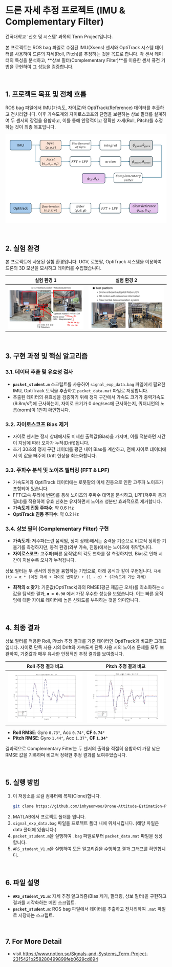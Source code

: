 # 드론 자세 추정 프로젝트 (IMU & Complementary Filter)

건국대학교 '신호 및 시스템' 과목의 Term Project입니다.

본 프로젝트는 ROS bag 파일로 수집된 IMU(Xsens) 센서와 OptiTrack 시스템 데이터를 사용하여 드론의 자세(Roll, Pitch)를 추정하는 것을 목표로 합니다. 각 센서 데이터의 특성을 분석하고, **상보 필터(Complementary Filter)**를 이용한 센서 퓨전 기법을 구현하여 그 성능을 검증합니다.

<br>

## 1. 프로젝트 목표 및 전체 흐름

ROS bag 파일에서 IMU(가속도, 자이로)와 OptiTrack(Reference) 데이터를 추출하고 전처리합니다. 이후 가속도계와 자이로스코프의 단점을 보완하는 상보 필터를 설계하여 두 센서의 장점을 융합하고, 이를 통해 안정적이고 정확한 자세(Roll, Pitch)를 추정하는 것이 최종 목표입니다.

![Flowchart](https://raw.githubusercontent.com/imhyeonwoo/imhyeonwoo/main/assests/Konkuk/Signal%26System/flowchart.png)

<br>

## 2. 실험 환경

본 프로젝트에 사용된 실험 환경입니다. UGV, 로봇팔, OptiTrack 시스템을 이용하여 드론의 3D 모션을 모사하고 데이터를 수집했습니다.

| 실험 환경 1 | 실험 환경 2 |
| :---: | :---: |
| ![Environment1](https://raw.githubusercontent.com/imhyeonwoo/imhyeonwoo/main/assests/Konkuk/Signal%26System/Environment1.png) | ![Environment2](https://raw.githubusercontent.com/imhyeonwoo/imhyeonwoo/main/assests/Konkuk/Signal%26System/Environment2.png) |

<br>

## 3. 구현 과정 및 핵심 알고리즘

### 3.1. 데이터 추출 및 유효성 검사

-   **`packet_student.m`** 스크립트를 사용하여 `signal_exp_data.bag` 파일에서 필요한 IMU, OptiTrack 토픽을 추출하고 `packet_data.mat` 파일로 저장합니다.
-   추출된 데이터의 유효성을 검증하기 위해 정지 구간에서 가속도 크기가 중력가속도(9.8m/s²)에 근사하는지, 자이로 크기가 0 deg/sec에 근사하는지, 쿼터니언의 노름(norm)이 1인지 확인합니다.

### 3.2. 자이로스코프 Bias 제거

-   자이로 센서는 정지 상태에서도 미세한 출력값(Bias)을 가지며, 이를 적분하면 시간이 지남에 따라 오차가 누적(Drift)됩니다.
-   초기 30초의 정지 구간 데이터를 평균 내어 Bias를 계산하고, 전체 자이로 데이터에서 이 값을 빼주어 Drift 현상을 최소화합니다.

### 3.3. 주파수 분석 및 노이즈 필터링 (FFT & LPF)

-   가속도계와 OptiTrack 데이터에는 로봇팔의 미세 진동으로 인한 고주파 노이즈가 포함되어 있습니다.
-   FFT(고속 푸리에 변환)를 통해 노이즈의 주파수 대역을 분석하고, LPF(저주파 통과 필터)를 적용하여 유효 신호는 유지하면서 노이즈 성분만 효과적으로 제거합니다.
-   **가속도계 진동 주파수**: 약 0.6 Hz
-   **OptiTrack 진동 주파수**: 약 0.2 Hz

### 3.4. 상보 필터 (Complementary Filter) 구현

-   **가속도계**: 저주파(느린 움직임, 정지 상태)에서는 중력을 기준으로 비교적 정확한 기울기를 측정하지만, 동적 환경(외부 가속, 진동)에서는 노이즈에 취약합니다.
-   **자이로스코프**: 고주파(빠른 움직임)의 각도 변화를 잘 측정하지만, Bias로 인해 시간이 지날수록 오차가 누적됩니다.

상보 필터는 두 센서의 장점을 융합하는 기법으로, 아래 공식과 같이 구현됩니다.
`자세(t) = α * (이전 자세 + 자이로 변화량) + (1 - α) * (가속도계 기반 자세)`

-   **최적의 α 찾기**: 기준값(OptiTrack)과의 RMSE(평균 제곱근 오차)를 최소화하는 `α` 값을 탐색한 결과, **`α = 0.98`** 에서 가장 우수한 성능을 보였습니다. 이는 빠른 움직임에 대한 자이로 데이터에 높은 신뢰도를 부여하는 것을 의미합니다.

<br>

## 4. 최종 결과

상보 필터를 적용한 Roll, Pitch 추정 결과를 기준 데이터인 OptiTrack과 비교한 그래프입니다. 자이로 단독 사용 시의 Drift와 가속도계 단독 사용 시의 노이즈 문제를 모두 보완하여, 기준값과 매우 유사한 안정적인 추정 결과를 보여줍니다.

| Roll 추정 결과 비교 | Pitch 추정 결과 비교 |
| :---: | :---: |
| ![Result1](https://github.com/imhyeonwoo/imhyeonwoo/blob/main/assests/Konkuk/Signal%26System/roll.jpg) | ![Result2](https://github.com/imhyeonwoo/imhyeonwoo/blob/main/assests/Konkuk/Signal%26System/pitch.jpg) |

-   **Roll RMSE**: Gyro `0.73°`, Acc `0.74°`, **CF `0.74°`**
-   **Pitch RMSE**: Gyro `1.44°`, Acc `1.37°`, **CF `1.34°`**

결과적으로 Complementary Filter는 두 센서의 출력을 적절히 융합하여 가장 낮은 RMSE 값을 기록하며 비교적 정확한 추정 결과를 보여주었습니다.

<br>

## 5. 실행 방법

1.  이 저장소를 로컬 컴퓨터에 복제(Clone)합니다.
    ```bash
    git clone https://github.com/imhyeonwoo/Drone-Attitude-Estimation-Project.git
    ```
2.  MATLAB에서 프로젝트 폴더를 엽니다.
3.  `signal_exp_data.bag` 파일을 프로젝트 폴더 내에 위치시킵니다. (해당 파일은 data 폴더에 있습니다.)
4.  `packet_student.m`을 실행하여 `.bag` 파일로부터 `packet_data.mat` 파일을 생성합니다.
5.  `ARS_student_V1.m`을 실행하여 모든 알고리즘을 수행하고 결과 그래프를 확인합니다.

<br>

## 6. 파일 설명

-   **`ARS_student_V1.m`**: 자세 추정 알고리즘(Bias 제거, 필터링, 상보 필터)을 구현하고 결과를 시각화하는 메인 스크립트.
-   **`packet_student.m`**: ROS bag 파일에서 데이터를 추출하고 전처리하여 `.mat` 파일로 저장하는 스크립트.

<br>

## 7. For More Detail

-   visit https://www.notion.so/Signals-and-Systems_Term-Project-2315421b258280499899feb0629cd694
